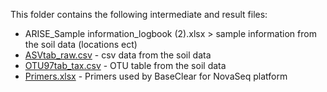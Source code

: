 This folder contains the following intermediate and result files:

- ARISE_Sample information_logbook (2).xlsx > sample information from the soil data (locations ect)
- [ASVtab_raw.csv](ASVtab_raw.csv) - csv data from the soil data
- [OTU97tab_tax.csv](OTU97tab_tax.csv) - OTU table from the soil data
- [Primers.xlsx](Primers.xlsx) - Primers used by BaseClear for NovaSeq platform
